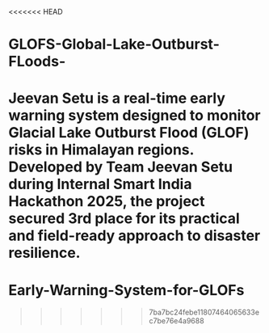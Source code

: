 <<<<<<< HEAD
# GLOFS-Global-Lake-Outburst-FLoods-
Jeevan Setu is a real-time early warning system designed to monitor Glacial Lake Outburst Flood (GLOF) risks in Himalayan regions. Developed by Team Jeevan Setu during Internal Smart India Hackathon 2025, the project secured 3rd place for its practical and field-ready approach to disaster resilience.
=======
# Early-Warning-System-for-GLOFs
>>>>>>> 7ba7bc24febe11807464065633ec7be76e4a9688
